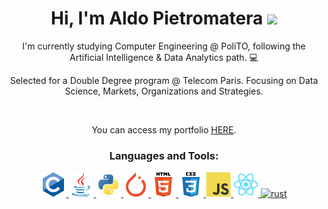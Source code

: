 <h1 align="center">Hi, I'm Aldo Pietromatera <img src="https://media.giphy.com/media/hvRJCLFzcasrR4ia7z/giphy.gif" width="35"></h1>
<p align="center"> I'm currently studying Computer Engineering @ PoliTO, following the Artificial Intelligence & Data Analytics path. 💻 </p>
<p align="center"> Selected for a Double Degree program @ Telecom Paris. Focusing on Data Science, Markets, Organizations and Strategies. </p>
<br>

<p align="center"> You can access my portfolio <a href="https://aldopietromatera.github.io/portfolio/" target="_blank" >HERE</a>.</p>


<!-- LANGUAGES AND TOOLS  -->
<span align = "center" >
<h3>Languages and Tools:</h3>
<p>
  <a href="https://www.cprogramming.com/" target="_blank"
    rel="noreferrer"> <img src="https://raw.githubusercontent.com/devicons/devicon/master/icons/c/c-original.svg"
      alt="c" width="40" height="40" title="C" /> </a>
         <a href="https://www.java.com" target="_blank" rel="noreferrer"> <img
      src="https://raw.githubusercontent.com/devicons/devicon/master/icons/java/java-original.svg" alt="java" width="40"
      height="40" title="Java" /> </a>  
  <a href="https://www.python.org" target="_blank" rel="noreferrer"> <img
      src="https://raw.githubusercontent.com/devicons/devicon/master/icons/python/python-original.svg" alt="python"
      width="40" height="40" title="Python" /> </a>
      <a href="https://pytorch.org/" target="_blank" rel="noreferrer"> <img
      src="https://raw.githubusercontent.com/devicons/devicon/master/icons/pytorch/pytorch-original.svg" alt="pytorch"
      width="40" height="40" title="Pytorch" /> </a>
   <a href="https://www.w3.org/html/" target="_blank" rel="noreferrer"> <img
      src="https://raw.githubusercontent.com/devicons/devicon/master/icons/html5/html5-original-wordmark.svg"
      alt="html5" width="40" height="40" title="HTML5" /> </a>
        <a href="https://www.w3schools.com/css/" target="_blank"
    rel="noreferrer"> <img
      src="https://raw.githubusercontent.com/devicons/devicon/master/icons/css3/css3-original-wordmark.svg" alt="css3"
      width="40" height="40" title="CSS" /> </a> 
         <a href="https://developer.mozilla.org/en-US/docs/Web/JavaScript" target="_blank"
    rel="noreferrer"> <img
      src="https://raw.githubusercontent.com/devicons/devicon/master/icons/javascript/javascript-original.svg"
      alt="javascript" width="40" height="40" title="JavaScript" /> </a> 
        <a href="https://reactjs.org" target="_blank"
    rel="noreferrer"> <img
      src="https://github.com/devicons/devicon/blob/master/icons/react/react-original.svg"
      alt="react" width="40" height="40" title="React" /> </a>
      <a href="https://www.rust-lang.org/" target="_blank"
    rel="noreferrer"> <img
      src="http://rust-lang.org/logos/rust-logo-64x64.png"
      alt="rust" width="40" height="40" title="Rust" /> </a>   
  </p>
 </span>
<br>
